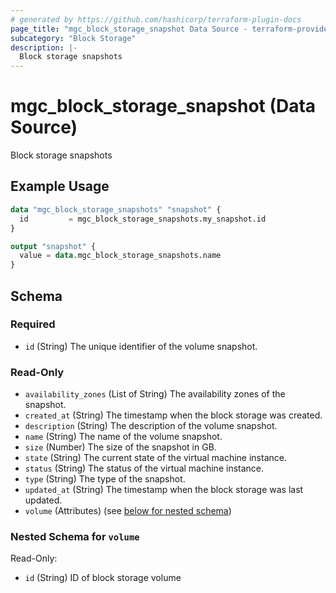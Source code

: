 ```yaml
---
# generated by https://github.com/hashicorp/terraform-plugin-docs
page_title: "mgc_block_storage_snapshot Data Source - terraform-provider-mgc"
subcategory: "Block Storage"
description: |-
  Block storage snapshots
---
```


# mgc_block_storage_snapshot (Data Source)

Block storage snapshots

## Example Usage

```terraform
data "mgc_block_storage_snapshots" "snapshot" {
  id         = mgc_block_storage_snapshots.my_snapshot.id
}

output "snapshot" {
  value = data.mgc_block_storage_snapshots.name
}
```

<!-- schema generated by tfplugindocs -->
## Schema

### Required

- `id` (String) The unique identifier of the volume snapshot.

### Read-Only

- `availability_zones` (List of String) The availability zones of the snapshot.
- `created_at` (String) The timestamp when the block storage was created.
- `description` (String) The description of the volume snapshot.
- `name` (String) The name of the volume snapshot.
- `size` (Number) The size of the snapshot in GB.
- `state` (String) The current state of the virtual machine instance.
- `status` (String) The status of the virtual machine instance.
- `type` (String) The type of the snapshot.
- `updated_at` (String) The timestamp when the block storage was last updated.
- `volume` (Attributes) (see [below for nested schema](#nestedatt--volume))

<a id="nestedatt--volume"></a>
### Nested Schema for `volume`

Read-Only:

- `id` (String) ID of block storage volume
